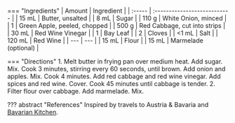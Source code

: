 === "Ingredients"
    | Amount | Ingredient                   |
    | :----- | :--------------------------- |
    | 15 mL  | Butter, unsalted             |
    | 8 mL   | Sugar                        |
    | 110 g  | White Onion, minced          |
    | 1      | Green Apple, peeled, chopped |
    | 500 g  | Red Cabbage, cut into strips |
    | 30 mL  | Red Wine Vinegar             |
    | 1      | Bay Leaf                     |
    | 2      | Cloves                       |
    | <1 mL  | Salt                         |
    | 120 mL | Red Wine                     |
    | ---    | ---                          |
    | 15 mL  | Flour                        |
    | 15 mL  | Marmelade (optional)         |

=== "Directions"
    1. Melt butter in frying pan over medium heat. Add sugar. Mix. Cook 3 minutes, stirring every 60 seconds, until brown. Add onion and apples. Mix. Cook 4 minutes. Add red cabbage and red wine vinegar. Add spices and red wine. Cover. Cook 45 minutes until cabbage is tender.
    2. Filter flour over cabbage. Add marmelade. Mix.


??? abstract "References"
    Inspired by travels to Austria & Bavaria and [Bavarian Kitchen](http://www.bavariankitchen.com/vegetables/rotkohl.aspx).
